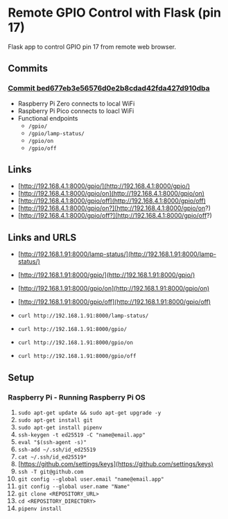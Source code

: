 # Remote GPIO Control with Flask (pin 17)

Flask app to control GPIO pin 17 from remote web browser.

## Commits

### [Commit bed677eb3e56576d0e2b8cdad42fda427d910dba](https://github.com/brucestull/raspi-zero-lamp-server/tree/bed677eb3e56576d0e2b8cdad42fda427d910dba)

- Raspberry Pi Zero connects to local WiFi
- Raspberry Pi Pico connects to loacl WiFi
- Functional endpoints
    - `/gpio/`
    - `/gpio/lamp-status/`
    - `/gpio/on`
    - `/gpio/off`

## Links

- [http://192.168.4.1:8000/gpio/](http://192.168.4.1:8000/gpio/)
- [http://192.168.4.1:8000/gpio/on](http://192.168.4.1:8000/gpio/on)
- [http://192.168.4.1:8000/gpio/off](http://192.168.4.1:8000/gpio/off)
- [http://192.168.4.1:8000/gpio/on?](http://192.168.4.1:8000/gpio/on?)
- [http://192.168.4.1:8000/gpio/off?](http://192.168.4.1:8000/gpio/off?)


## Links and URLS

- [http://192.168.1.91:8000/lamp-status/](http://192.168.1.91:8000/lamp-status/)
- [http://192.168.1.91:8000/gpio/](http://192.168.1.91:8000/gpio/)
- [http://192.168.1.91:8000/gpio/on](http://192.168.1.91:8000/gpio/on)
- [http://192.168.1.91:8000/gpio/off](http://192.168.1.91:8000/gpio/off)

- `curl http://192.168.1.91:8000/lamp-status/`
- `curl http://192.168.1.91:8000/gpio/`
- `curl http://192.168.1.91:8000/gpio/on`
- `curl http://192.168.1.91:8000/gpio/off`

## Setup

### Raspberry Pi - Running Raspberry Pi OS

1. `sudo apt-get update && sudo apt-get upgrade -y`
1. `sudo apt-get install git`
1. `sudo apt-get install pipenv`
1. `ssh-keygen -t ed25519 -C "name@email.app"`
1. `eval "$(ssh-agent -s)"`
1. `ssh-add ~/.ssh/id_ed25519`
1. `cat ~/.ssh/id_ed25519*`
1. [https://github.com/settings/keys](https://github.com/settings/keys)
1. `ssh -T git@github.com`
1. `git config --global user.email "name@email.app"`
1. `git config --global user.name "Name"`
1. `git clone <REPOSITORY_URL>`
1. `cd <REPOSITORY_DIRECTORY>`
1. `pipenv install`
